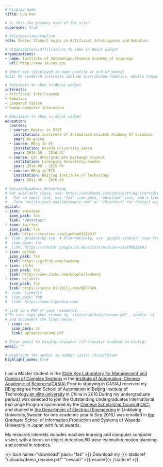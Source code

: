 ```yaml
---
# Display name
title: Luo Kun

# Is this the primary user of the site?
superuser: true

# Role/position/tagline
role: Master Student major in Artificial Intelligence and Robotics

# Organizations/Affiliations to show in About widget
organizations:
- name: Institute of Automation,Chinese Academy of Sciences
  url: http://www.ia.cas.cn/

# Short bio (displayed in user profile at end of posts)
#bio: My research interests include distributed robotics, mobile computing and programmable matter.

# Interests to show in About widget
interests:
- Artificial Intelligence
- Robotics
- Computer Vision
- Human-Computer Interation

# Education to show in About widget
education:
  courses:
  - course: Master in EIST
    institution: Institute of Automation,Chinese Academy of Sciences 
    year: On-going
  - course: MEng in EE
    institution: Waseda University,Japan
    year: 2016.08 - 2018.01
  - course: CSC Undergraduate Exchange Student
    institution: Linkoping University,Sweden
    year: 2014.08 - 2015.06
  - course: BEng in ECS
    institution: Beijing Institute of Technology
    year: 2011.09 - 2016.06

# Social/Academic Networking
# For available icons, see: https://wowchemy.com/docs/getting-started/page-builder/#icons
#   For an email link, use "fas" icon pack, "envelope" icon, and a link in the
#   form "mailto:your-email@example.com" or "/#contact" for contact widget.
social:
- icon: envelope
  icon_pack: fas
  link: '/#contact'
- icon: twitter
  icon_pack: fab
  link: https://twitter.com/LuoKun83219537
#- icon: graduation-cap  # Alternatively, use `google-scholar` icon from `ai` icon pack
#  icon_pack: fas
#  link: https://scholar.google.co.uk/citations?user=sIwtMXoAAAAJ
- icon: github
  icon_pack: fab
  link: https://github.com/lowkeng
- icon: zhihu
  icon_pack: fab
  link: https://www.zhihu.com/people/lowkeng
- icon: bilibili
  icon_pack: fab
  link: https://space.bilibili.com/8877404
#- icon: linkedin
#  icon_pack: fab
#  link: https://www.linkedin.com/

# Link to a PDF of your resume/CV.
# To use: copy your resume to `static/uploads/resume.pdf`, enable `ai` icons in `params.toml`, 
# and uncomment the lines below.
 - icon: cv
   icon_pack: ai
   link: uploads/resume.pdf

# Enter email to display Gravatar (if Gravatar enabled in Config)
email: ""

# Highlight the author in author lists? (true/false)
highlight_name: true
---
```


I am a Master student in the [State Key Laboratory for Management and Control of Complex Systems](http://www.compsys.ia.ac.cn/EN/index.html) in the [Institute of Automation, Chinese Academic of Sciences(CASIA)](http://english.ia.cas.cn/).Prior to studying in CASIA,I received my BEng degree from School of Automation in Beijing Institute of Technology,[an elite university](https://www.usnews.com/education/best-global-universities/china) in China in 2016.During my undergraduate period,I was selected to join the Outstanding Undergraduates International Exchange Program sponsored by the [Chinese Scholarship Council(CSC)](https://www.csc.edu.cn/) and studied in [the Department of Electrical Engineering](https://liu.se/en/organisation/liu/isy) in Linköping University,Sweden for one academic year.In Sep.2016,I was enrolled in [the Graduate School of Information,Production and Systems](https://www.waseda.jp/fsci/gips/en/) of Waseda University in Japan with fund awards.

My research interests includes machine learning and computer computer vision, with a focus on object detection,6D pose estimation,motion planning and control in robotics.

{{< icon name="download" pack="fas" >}} Download my {{< staticref "uploads/demo_resume.pdf" "newtab" >}}resumé{{< /staticref >}}.
